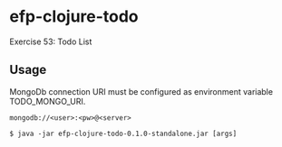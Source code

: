 # efp-clojure-todo

Exercise 53: Todo List

## Usage

MongoDb connection URI must be configured as environment variable TODO_MONGO_URI.

    mongodb://<user>:<pw>@<server>

    $ java -jar efp-clojure-todo-0.1.0-standalone.jar [args]
